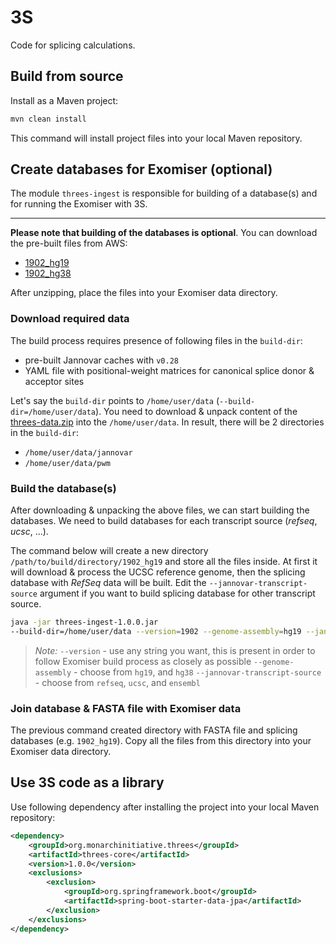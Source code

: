 # 3S
Code for splicing calculations.

## Build from source

Install as a Maven project:
```bash
mvn clean install
```

This command will install project files into your local Maven repository.

## Create databases for Exomiser (optional) 

The module `threes-ingest` is responsible for building of a database(s) and for running the Exomiser with 3S.

---

**Please note that building of the databases is optional**. You can download the pre-built files from AWS:
- [1902_hg19](https://exomiser-threes.s3.amazonaws.com/1902_hg19_splicing.zip)
- [1902_hg38](https://exomiser-threes.s3.amazonaws.com/1902_hg38_splicing.zip)

After unzipping, place the files into your Exomiser data directory. 

### Download required data

The build process requires presence of following files in the `build-dir`:
- pre-built Jannovar caches with `v0.28` 
- YAML file with positional-weight matrices for canonical splice donor & acceptor sites

Let's say the `build-dir` points to `/home/user/data` (`--build-dir=/home/user/data`). You need to download & unpack content of the [threes-data.zip](https://exomiser-threes.s3.amazonaws.com/threes-data.zip) into the `/home/user/data`. In result, there will be 2 directories in the  `build-dir`:
- `/home/user/data/jannovar`
- `/home/user/data/pwm` 


### Build the database(s)
After downloading & unpacking the above files, we can start building the databases. We need to build databases for each transcript source (*refseq*, *ucsc*, ...).

The command below will create a new directory `/path/to/build/directory/1902_hg19` and store all the files inside. At first it will download & process the UCSC reference genome, then the splicing database with *RefSeq* data will be built. Edit the `--jannovar-transcript-source` argument if you want to build splicing database for other transcript source.

```bash
java -jar threes-ingest-1.0.0.jar
--build-dir=/home/user/data --version=1902 --genome-assembly=hg19 --jannovar-transcript-source=refseq
```
> *Note:*
> `--version` - use any string you want, this is present in order to follow Exomiser build process as closely as possible
> `--genome-assembly` - choose from `hg19`, and `hg38`
> `--jannovar-transcript-source` - choose from `refseq`, `ucsc`, and `ensembl`
  

### Join database & FASTA file with Exomiser data
The previous command created directory with FASTA file and splicing databases (e.g. `1902_hg19`). Copy all the files from this directory into your Exomiser data directory.


## Use 3S code as a library

Use following dependency after installing the project into your local Maven repository:

```xml
<dependency>
    <groupId>org.monarchinitiative.threes</groupId>
    <artifactId>threes-core</artifactId>
    <version>1.0.0</version>
    <exclusions>
        <exclusion>
            <groupId>org.springframework.boot</groupId>
            <artifactId>spring-boot-starter-data-jpa</artifactId>
        </exclusion>
    </exclusions>
</dependency>
```